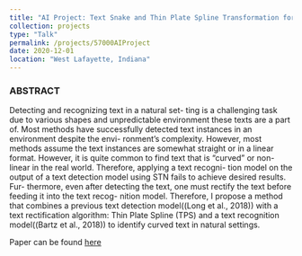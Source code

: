 ```yaml
---
title: "AI Project: Text Snake and Thin Plate Spline Transformation for Text Recognition Model"
collection: projects
type: "Talk"
permalink: /projects/57000AIProject
date: 2020-12-01
location: "West Lafayette, Indiana"
---
```


### ABSTRACT

Detecting and recognizing text in a natural set- ting is a challenging task due to various shapes and unpredictable environment these texts are a part of. Most methods have successfully detected text instances in an environment despite the envi- ronment’s complexity. However, most methods assume the text instances are somewhat straight or in a linear format. However, it is quite common to find text that is “curved” or non-linear in the real world. Therefore, applying a text recogni- tion model on the output of a text detection model using STN fails to achieve desired results. Fur- thermore, even after detecting the text, one must rectify the text before feeding it into the text recog- nition model. Therefore, I propose a method that combines a previous text detection model((Long et al., 2018)) with a text rectification algorithm: Thin Plate Spline (TPS) and a text recognition model((Bartz et al., 2018)) to identify curved text in natural settings.

Paper can be found [here](https://sne21star.github.io/files/Mahapatra_57000_AI.pdf)
